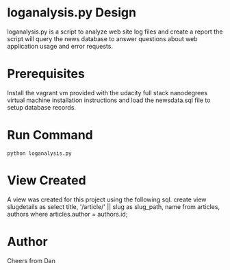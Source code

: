 # loganalysis.py Design
loganalysis.py is a script to analyze web site log files and create a report
the script will query the news database to answer questions about web 
application usage and error requests.

# Prerequisites 
Install the vagrant vm provided with the udacity full stack nanodegrees virtual machine installation instructions and load the newsdata.sql file to setup database records.

# Run Command
`python loganalysis.py`

# View Created
A view was created for this project using the following sql.
create view slugdetails as select title, '/article/' || slug as slug_path, name from articles, authors where articles.author = authors.id;

# Author
Cheers from Dan


